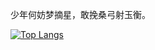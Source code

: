 少年何妨梦摘星，敢挽桑弓射玉衡。


[![Top Langs](https://github-readme-stats.vercel.app/api/top-langs/?username=WarmCongee&layout=compact)](https://github.com/WarmCongee/github-readme-stats)
<!---
wormCongee/wormCongee is a ✨ special ✨ repository because its `README.md` (this file) appears on your GitHub profile.
You can click the Preview link to take a look at your changes.
--->
